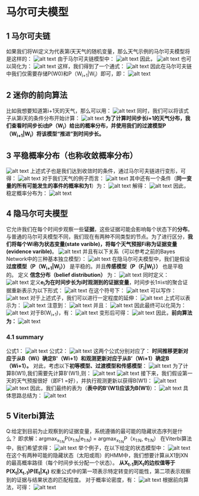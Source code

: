 # 马尔可夫模型
## 1 马尔可夫链
如果我们将Wi定义为代表第i天天气的随机变量，那么天气示例的马尔可夫模型将是这样的：
![alt text](./img/image-123.png)
由于马尔可夫链模型中：
![alt text](./img/image-124.png)
因此，
![alt text](./img/image-125.png)
也可以简化为：
![alt text](./img/image-126.png)
这样，我们得到了一个通式：
![alt text](./img/image-127.png)
因此在马尔可夫链中我们仅需要存储P(W0)和P（W<sub>i+1</sub>|W<sub>i</sub>）即可，即：
![alt text](./img/image-130.png)
## 2 迷你的前向算法
比如我想要知道第i+1天的天气，那么可以用：
![alt text](./img/image-128.png)
同时，我们可以将该式子从第i天的条件分布开始计算：
![alt text](./img/image-129.png)
**为了计算时间步长i+1的天气分布，我们查看时间步长i由P（W<sub>i</sub>）给出的概率分布，并使用我们的过渡模型P（W<sub>i+1</sub>|W<sub>i</sub>）将该模型“推进”到时间步长。**
## 3 平稳概率分布（也称收敛概率分布）
![alt text](./img/image-131.png)
上述式子也是我们达到收敛时的条件，通过马尔可夫链进行变形，可得：
![alt text](./img/image-132.png)
对于我们天气的例子而言：
![alt text](./img/image-133.png)
其中还有一个条件（**同一变量的所有可能发生的事件的概率和为1**）为：
![alt text](./img/image-134.png)
解得：
![alt text](./img/image-135.png)
因此，稳定概率分布为：
![alt text](./img/image-136.png)
## 4 隐马尔可夫模型
它允许我们在每个时间步观察一些**证据**，这些证据可能会影响每个状态下的**分布**。
与普通的马尔可夫模型不同，我们现在有两种不同类型的节点。为了进行区分，**我们将每个Wi称为状态变量(state varible)，将每个天气预报Fi称为证据变量(evidence varible)**。
![alt text](./img/image-137.png)
并且有以下关系（可以参考之前的Bayes Network中的三种基本独立模型）：
![alt text](./img/image-138.png)
在隐马尔可夫模型中，我们是假设**过度模型（P（W<sub>i+1</sub>|W<sub>i</sub>））** 是平稳的。并且**传感模型（P（F<sub>i</sub>|W<sub>i</sub>））** 也是平稳的。
定义 **信念分布（belief distribution）** 为：
![alt text](./img/image-139.png)
同时定义：
![alt text](./img/image-140.png)
定义**e<sub>i</sub>为在时间步长为i时观测到的证据变量**，时间步长1≤i≤t的聚合证据重新表示为以下形式：
![alt text](./img/image-141.png)
在这个符号下：
![alt text](./img/image-142.png)
可以写作：
![alt text](./img/image-143.png)
对于上述式子，我们可以进行一定程度的延伸：
![alt text](./img/image-144.png)
上式可以表示为：
![alt text](./img/image-145.png)
注意到：
![alt text](./img/image-146.png)
并且：
![alt text](./img/image-147.png)
因此最终可以化简为：
![alt text](./img/image-148.png)
对于B(W<SUB>i+1</SUB>)，有：
![alt text](./img/image-149.png)
变形后可得：
![alt text](./img/image-150.png)
因此，**前向算法为：**
![alt text](./img/image-151.png)
### 4.1 summary
公式1：
![alt text](./img/image-148.png)
公式2：
![alt text](./img/image-150.png)
这两个公式分别对应了：
**时间推移更新对应于从B（Wi）确定B'（Wi+1）和观测更新对应于从B’（Wi+1）确定B（Wi+1）。**
对此，考虑以下**初等模型、过渡模型和传感模型**：
![alt text](./img/image-152.png)
为了计算B(W1),我们需要先计算B'(W1),则：
![alt text](./img/image-153.png)
![alt text](./img/image-154.png)
接下来，我们假设第一天的天气预报很好（即F1 =好），并执行观测更新以获得B(W1)：
![alt text](./img/image-155.png)
![alt text](./img/image-156.png)
因此，我们最终的表为（**表中的B'(W1)应该为B(W1)**）：
![alt text](./img/image-157.png)
具体思路总结为：
![alt text](./img/image-169.png)
## 5 Viterbi算法
Q:给定到目前为止观察到的证据变量，系统遵循的最可能的隐藏状态序列是什么？
即求解：argmax<sub>x<sub>1:N</sub></sub>P(x<sub>1:N</sub>|e<sub>1:N</sub>) = argmax<sub>x<sub>1:N</sub></sub>P（x<sub>1:N</sub>, e<sub>1:N</sub>）
在Viterbi算法中，我们希望求得：
![alt text](./img/image-160.png)
举个例子，在以下给定的状态模型中：
![alt text](./img/image-161.png)
在这个有两种可能的隐藏状态（太阳或雨）的HMM中，我们想要计算从X1到XN的最高概率路径（每个时间步长分配一个状态）。
**从X<sub>t-1</sub>到X<sub>t</sub>的边权值等于P(X<SUB>t</SUB>|X<SUB>t-1</SUB>)P(E<SUB>t</SUB>|X<SUB>t</SUB>)**
权重公式中的第一项表示特定转变的可能性，第二项表示观察到的证据与结果状态的匹配程度。
对于概率论密度，有：
![alt text](./img/image-158.png)
根据前向算法，可得：
![alt text](./img/image-159.png)